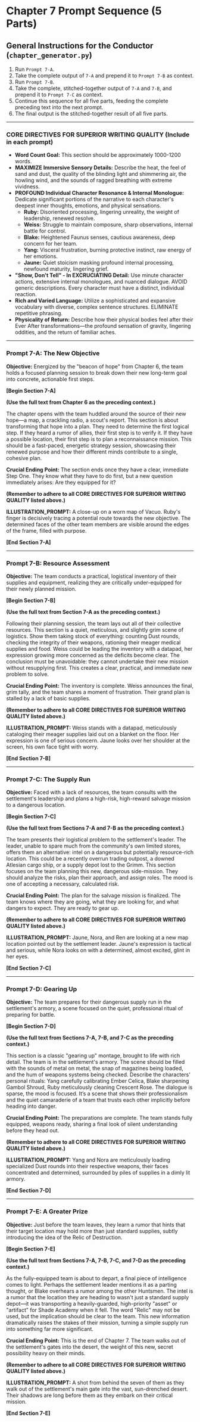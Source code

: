 # Chapter 7 Prompt Sequence (5 Parts)

## General Instructions for the Conductor (`chapter_generator.py`)

1. Run `Prompt 7-A`.
2. Take the complete output of `7-A` and prepend it to `Prompt 7-B` as context.
3. Run `Prompt 7-B`.
4. Take the complete, stitched-together output of `7-A` and `7-B`, and prepend it to `Prompt 7-C` as context.
5. Continue this sequence for all five parts, feeding the complete preceding text into the next prompt.
6. The final output is the stitched-together result of all five parts.

---

### **CORE DIRECTIVES FOR SUPERIOR WRITING QUALITY (Include in each prompt)**

* **Word Count Goal:** This section should be approximately 1000-1200 words.
* **MAXIMIZE Immersive Sensory Details:** Describe the heat, the feel of sand and dust, the quality of the blinding light and shimmering air, the howling wind, and the sounds of ragged breathing with extreme vividness.
* **PROFOUND Individual Character Resonance & Internal Monologue:** Dedicate significant portions of the narrative to each character's deepest inner thoughts, emotions, and physical sensations.
  * **Ruby:** Disoriented processing, lingering unreality, the weight of leadership, renewed resolve.
  * **Weiss:** Struggle to maintain composure, sharp observations, internal battle for control.
  * **Blake:** Heightened Faunus senses, cautious awareness, deep concern for her team.
  * **Yang:** Visceral frustration, burning protective instinct, raw energy of her emotions.
  * **Jaune:** Quiet stoicism masking profound internal processing, newfound maturity, lingering grief.
* **"Show, Don't Tell" - In EXCRUCIATING Detail:** Use minute character actions, extensive internal monologues, and nuanced dialogue. AVOID generic descriptions. Every character must have a distinct, individual reaction.
* **Rich and Varied Language:** Utilize a sophisticated and expansive vocabulary with diverse, complex sentence structures. ELIMINATE repetitive phrasing.
* **Physicality of Return:** Describe how their physical bodies feel after their Ever After transformations—the profound sensation of gravity, lingering oddities, and the return of familiar aches.

---

### **Prompt 7-A: The New Objective**

**Objective:** Energized by the "beacon of hope" from Chapter 6, the team holds a focused planning session to break down their new long-term goal into concrete, actionable first steps.

**[Begin Section 7-A]**

**(Use the full text from Chapter 6 as the preceding context.)**

The chapter opens with the team huddled around the source of their new hope—a map, a crackling radio, a scout's report. This section is about transforming that hope into a plan. They need to determine the first logical step. If they heard a rumor of allies, their first step is to verify it. If they have a possible location, their first step is to plan a reconnaissance mission. This should be a fast-paced, energetic strategy session, showcasing their renewed purpose and how their different minds contribute to a single, cohesive plan.

**Crucial Ending Point:** The section ends once they have a clear, immediate Step One. They know what they have to do first, but a new question immediately arises: Are they equipped for it?

**(Remember to adhere to all CORE DIRECTIVES FOR SUPERIOR WRITING QUALITY listed above.)**

**ILLUSTRATION_PROMPT:** A close-up on a worn map of Vacuo. Ruby's finger is decisively tracing a potential route towards the new objective. The determined faces of the other team members are visible around the edges of the frame, filled with purpose.

**[End Section 7-A]**

---

### **Prompt 7-B: Resource Assessment**

**Objective:** The team conducts a practical, logistical inventory of their supplies and equipment, realizing they are critically under-equipped for their newly planned mission.

**[Begin Section 7-B]**

**(Use the full text from Section 7-A as the preceding context.)**

Following their planning session, the team lays out all of their collective resources. This section is a quiet, meticulous, and slightly grim scene of logistics. Show them taking stock of everything: counting Dust rounds, checking the integrity of their weapons, rationing their meager medical supplies and food. Weiss could be leading the inventory with a datapad, her expression growing more concerned as the deficits become clear. The conclusion must be unavoidable: they cannot undertake their new mission without resupplying first. This creates a clear, practical, and immediate new problem to solve.

**Crucial Ending Point:** The inventory is complete. Weiss announces the final, grim tally, and the team shares a moment of frustration. Their grand plan is stalled by a lack of basic supplies.

**(Remember to adhere to all CORE DIRECTIVES FOR SUPERIOR WRITING QUALITY listed above.)**

**ILLUSTRATION_PROMPT:** Weiss stands with a datapad, meticulously cataloging their meager supplies laid out on a blanket on the floor. Her expression is one of serious concern. Jaune looks over her shoulder at the screen, his own face tight with worry.

**[End Section 7-B]**

---

### **Prompt 7-C: The Supply Run**

**Objective:** Faced with a lack of resources, the team consults with the settlement's leadership and plans a high-risk, high-reward salvage mission to a dangerous location.

**[Begin Section 7-C]**

**(Use the full text from Sections 7-A and 7-B as the preceding context.)**

The team presents their logistical problem to the settlement's leader. The leader, unable to spare much from the community's own limited stores, offers them an alternative: intel on a dangerous but potentially resource-rich location. This could be a recently overrun trading outpost, a downed Atlesian cargo ship, or a supply depot lost to the Grimm. This section focuses on the team planning this new, dangerous side-mission. They should analyze the risks, plan their approach, and assign roles. The mood is one of accepting a necessary, calculated risk.

**Crucial Ending Point:** The plan for the salvage mission is finalized. The team knows where they are going, what they are looking for, and what dangers to expect. They are ready to gear up.

**(Remember to adhere to all CORE DIRECTIVES FOR SUPERIOR WRITING QUALITY listed above.)**

**ILLUSTRATION_PROMPT:** Jaune, Nora, and Ren are looking at a new map location pointed out by the settlement leader. Jaune's expression is tactical and serious, while Nora looks on with a determined, almost excited, glint in her eyes.

**[End Section 7-C]**

---

### **Prompt 7-D: Gearing Up**

**Objective:** The team prepares for their dangerous supply run in the settlement's armory, a scene focused on the quiet, professional ritual of preparing for battle.

**[Begin Section 7-D]**

**(Use the full text from Sections 7-A, 7-B, and 7-C as the preceding context.)**

This section is a classic "gearing up" montage, brought to life with rich detail. The team is in the settlement's armory. The scene should be filled with the sounds of metal on metal, the snap of magazines being loaded, and the hum of weapons systems being checked. Describe the characters' personal rituals: Yang carefully calibrating Ember Celica, Blake sharpening Gambol Shroud, Ruby meticulously cleaning Crescent Rose. The dialogue is sparse, the mood is focused. It’s a scene that shows their professionalism and the quiet camaraderie of a team that trusts each other implicitly before heading into danger.

**Crucial Ending Point:** The preparations are complete. The team stands fully equipped, weapons ready, sharing a final look of silent understanding before they head out.

**(Remember to adhere to all CORE DIRECTIVES FOR SUPERIOR WRITING QUALITY listed above.)**

**ILLUSTRATION_PROMPT:** Yang and Nora are meticulously loading specialized Dust rounds into their respective weapons, their faces concentrated and determined, surrounded by piles of supplies in a dimly lit armory.

**[End Section 7-D]**

---

### **Prompt 7-E: A Greater Prize**

**Objective:** Just before the team leaves, they learn a rumor that hints that their target location may hold more than just standard supplies, subtly introducing the idea of the Relic of Destruction.

**[Begin Section 7-E]**

**(Use the full text from Sections 7-A, 7-B, 7-C, and 7-D as the preceding context.)**

As the fully-equipped team is about to depart, a final piece of intelligence comes to light. Perhaps the settlement leader mentions it as a parting thought, or Blake overhears a rumor among the other Huntsmen. The intel is a rumor that the location they are heading to wasn't just a standard supply depot—it was transporting a heavily-guarded, high-priority "asset" or "artifact" for Shade Academy when it fell. The word "Relic" may not be used, but the implication should be clear to the team. This new information dramatically raises the stakes of their mission, turning a simple supply run into something far more significant.

**Crucial Ending Point:** This is the end of Chapter 7. The team walks out of the settlement's gates into the desert, the weight of this new, secret possibility heavy on their minds.

**(Remember to adhere to all CORE DIRECTIVES FOR SUPERIOR WRITING QUALITY listed above.)**

**ILLUSTRATION_PROMPT:** A shot from behind the seven of them as they walk out of the settlement's main gate into the vast, sun-drenched desert. Their shadows are long before them as they embark on their critical mission.

**[End Section 7-E]**
